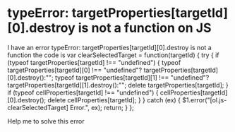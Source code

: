 
# typeError: targetProperties[targetId][0].destroy is not a function on JS

I have an error typeError: targetProperties[targetId][0].destroy is not a function
the code is
var clearSelectedTarget = function(targetId) {
    try {
        if (typeof targetProperties[targetId] !== "undefined") {
            typeof targetProperties[targetId][0] !== "undefined"? targetProperties[targetId][0].destroy():"";
            typeof targetProperties[targetId][1] !== "undefined"? targetProperties[targetId][1].destroy():"";
            delete targetProperties[targetId];
        }
        if (typeof cellProperties[targetId] !== "undefined") {
            cellProperties[targetId][0].destroy();
            delete cellProperties[targetId];
        }
    } catch (ex) {
        $1.error("[ol.js-clearSelectedTarget] Error.", ex);
        return;
    }
};

Help me to solve this error

        